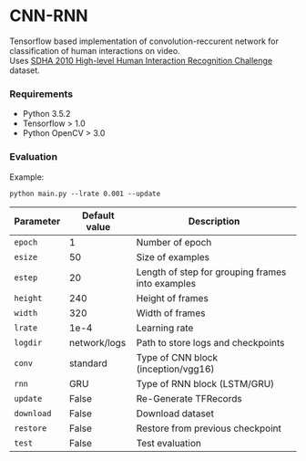 # CNN-RNN
Tensorflow based implementation of convolution-reccurent network for classification of human interactions on video.
<br>Uses [SDHA 2010 High-level Human Interaction Recognition Challenge](http://cvrc.ece.utexas.edu/SDHA2010/Human_Interaction.html) dataset.

### Requirements

* Python 3.5.2
* Tensorflow > 1.0
* Python OpenCV > 3.0

### Evaluation
Example:
```
python main.py --lrate 0.001 --update
```
Parameter|Default value|Description
---|---|---
`epoch` | 1 | Number of epoch
`esize` | 50 | Size of examples
`estep` | 20 | Length of step for grouping frames into examples
`height` | 240 | Height of frames
`width` | 320 | Width of frames
`lrate` | 1e-4 | Learning rate
`logdir`|network/logs| Path to store logs and checkpoints
`conv` | standard | Type of CNN block (inception/vgg16)
`rnn` | GRU | Type of RNN block (LSTM/GRU)
`update` | False | Re-Generate TFRecords
`download` | False | Download dataset
`restore` | False | Restore from previous checkpoint
`test` | False | Test evaluation
